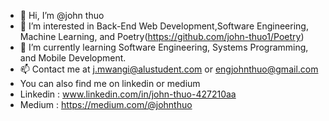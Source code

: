 - 👋 Hi, I’m @john thuo 
- 👀 I’m interested in Back-End Web Development,Software Engineering, Machine Learning, and Poetry(https://github.com/john-thuo1/Poetry)
- 🌱 I’m currently learning Software Engineering, Systems Programming, and Mobile Development.
- 📫 Contact me at j.mwangi@alustudent.com or engjohnthuo@gmail.com
-  You can also find me on linkedin or medium
-  Linkedin : www.linkedin.com/in/john-thuo-427210aa
-  Medium : https://medium.com/@johnthuo
       


